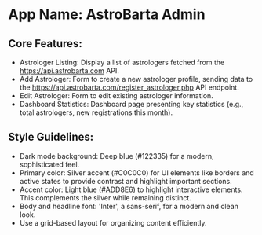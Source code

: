 # **App Name**: AstroBarta Admin

## Core Features:

- Astrologer Listing: Display a list of astrologers fetched from the https://api.astrobarta.com API.
- Add Astrologer: Form to create a new astrologer profile, sending data to the https://api.astrobarta.com/register_astrologer.php API endpoint.
- Edit Astrologer: Form to edit existing astrologer information.
- Dashboard Statistics: Dashboard page presenting key statistics (e.g., total astrologers, new registrations this month).

## Style Guidelines:

- Dark mode background: Deep blue (#122335) for a modern, sophisticated feel.
- Primary color: Silver accent (#C0C0C0) for UI elements like borders and active states to provide contrast and highlight important sections.
- Accent color: Light blue (#ADD8E6) to highlight interactive elements.  This complements the silver while remaining distinct.
- Body and headline font: 'Inter', a sans-serif, for a modern and clean look.
- Use a grid-based layout for organizing content efficiently.